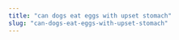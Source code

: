 ```yaml
---
title: "can dogs eat eggs with upset stomach"
slug: "can-dogs-eat-eggs-with-upset-stomach"
---
```



